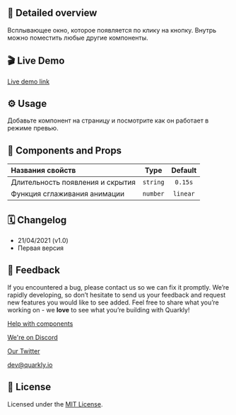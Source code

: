 ## 📖 Detailed overview

Всплывающее окно, которое появляется по клику на кнопку.
Внутрь можно поместить любые другие компоненты.

## 🎬 Live Demo

[Live demo link](https://quarkly-catalog.netlify.app/popup/)

## ⚙️ Usage

Добавьте компонент на страницу и посмотрите как он работает в режиме превью.

## 🧩 Components and Props

| Названия свойств                 |   Type   | Default  |
| :------------------------------- | :------: | :------: |
| Длительность появления и скрытия | `string` | `0.15s`  |
| Функция сглаживания анимации     | `number` | `linear` |

## 🗓 Changelog

-   21/04/2021 (v1.0)
-   Первая версия

## 📮 Feedback

If you encountered a bug, please contact us so we can fix it promptly. We’re rapidly developing, so don’t hesitate to send us your feedback and request new features you would like to see added. Feel free to share what you’re working on - we **love** to see what you’re building with Quarkly!

[Help with components](https://community.quarkly.io/c/requests/11)

[We're on Discord](https://discord.gg/f9KhSMGX)

[Our Twitter](https://twitter.com/quarklyapp)

[dev@quarkly.io](mailto:dev@quarkly.io)

## 📝 License

Licensed under the [MIT License](./LICENSE).
